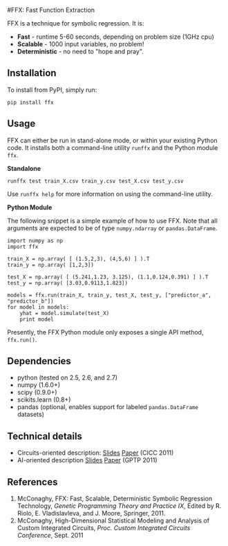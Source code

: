 #FFX: Fast Function Extraction

FFX is a technique for symbolic regression. It is:

- __Fast__ - runtime 5-60 seconds, depending on problem size (1GHz cpu)
- __Scalable__ - 1000 input variables, no problem!
- __Deterministic__ - no need to "hope and pray".

## Installation
To install from PyPI, simply run:

	pip install ffx

## Usage
FFX can either be run in stand-alone mode, or within your existing Python code. It installs both a command-line utility `runffx` and the Python module `ffx`.

__Standalone__

	runffx test train_X.csv train_y.csv test_X.csv test_y.csv

Use `runffx help` for more information on using the command-line utility.

__Python Module__

The following snippet is a simple example of how to use FFX. Note that all arguments are expected to be of type `numpy.ndarray` or `pandas.DataFrame`.

	import numpy as np
	import ffx
	
	train_X = np.array( [ (1.5,2,3), (4,5,6) ] ).T
	train_y = np.array( [1,2,3])
	
	test_X = np.array( [ (5.241,1.23, 3.125), (1.1,0.124,0.391) ] ).T
	test_y = np.array( [3.03,0.9113,1.823])
	
	models = ffx.run(train_X, train_y, test_X, test_y, ["predictor_a", "predictor_b"])
	for model in models:
	    yhat = model.simulate(test_X)
	    print model
	
Presently, the FFX Python module only exposes a single API method, `ffx.run()`.


## Dependencies
* python (tested on 2.5, 2.6, and 2.7)
* numpy (1.6.0+)
* scipy (0.9.0+) 
* scikits.learn (0.8+)
* pandas (optional, enables support for labeled `pandas.DataFrame` datasets)


## Technical details
- Circuits-oriented description: [Slides](http://trent.st/content/2011-CICC-FFX-slides.ppt) [Paper](http://trent.st/content/2011-CICC-FFX-paper.pdf) (CICC 2011)
- AI-oriented description [Slides](http://trent.st/content/2011-GPTP-FFX-slides.pdf) [Paper](http://trent.st/content/2011-GPTP-FFX-paper.pdf) (GPTP 2011)


## References

1. McConaghy, FFX: Fast, Scalable, Deterministic Symbolic Regression Technology, _Genetic Programming Theory and Practice IX_, Edited by R. Riolo, E. Vladislavleva, and J. Moore, Springer, 2011.
2. McConaghy, High-Dimensional Statistical Modeling and Analysis of Custom Integrated Circuits, _Proc. Custom Integrated Circuits Conference_, Sept. 2011

